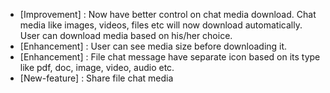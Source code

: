 - [Improvement] : Now have better control on chat media download. Chat media like images, videos, files etc will now download automatically. User can download media based on his/her choice.
- [Enhancement] : User can see media size before downloading it.
- [Enhancement] : File chat message have separate icon based on its type like pdf, doc, image, video, audio etc.
- [New-feature] : Share file chat media